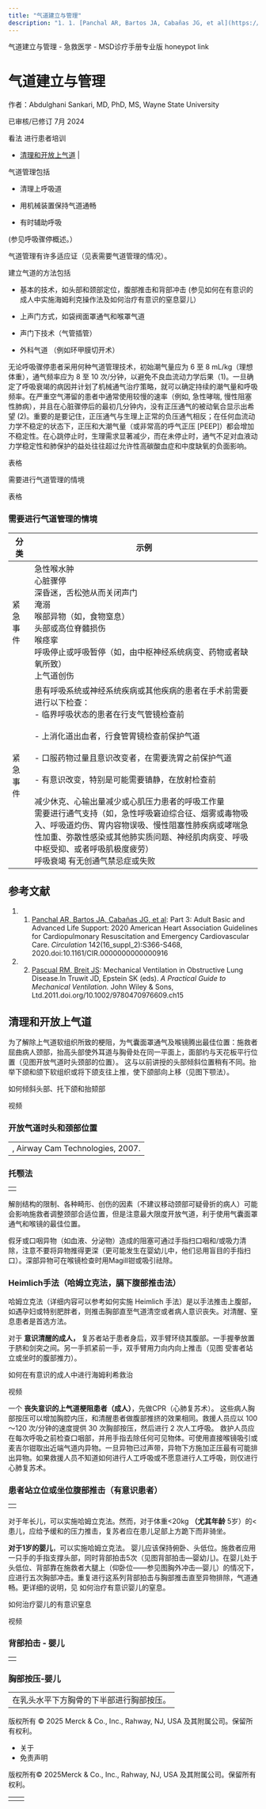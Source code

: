 ```yaml
---
title: "气道建立与管理"
description: "1. 1. [Panchal AR, Bartos JA, Cabañas JG, et al](https://www.ahajournals.org/doi/10.1161/CIR.0000000000000916): Part 3: Adult Basic and Advanced Life Support: 2020 American Heart Association Guidelines for Cardiopulmonary Resuscitation and Emergency Cardiovascular Care. _Circulation_ 142(16\\_suppl\\_2):S366-S468, 2020.doi:10.1161/CIR.0000000000000916"
---
```


﻿气道建立与管理 \- 急救医学 \- MSD诊疗手册专业版 honeypot link

# 气道建立与管理

作者：Abdulghani Sankari, MD, PhD, MS, Wayne State University

已审核/已修订 7月 2024

看法 进行患者培训

- [清理和开放上气道](#清理和开放上气道_v927608_zh) \|

气道管理包括

- 清理上呼吸道

- 用机械装置保持气道通畅

- 有时辅助呼吸


(参见呼吸骤停概述。）

气道管理有许多适应证（见表需要气道管理的情况）。

建立气道的方法包括

- 基本的技术，如头部和颈部定位，腹部推击和背部冲击 (参见如何在有意识的成人中实施海姆利克操作法及如何治疗有意识的窒息婴儿）

- 上声门方式，如袋阀面罩通气和喉罩气道

- 声门下技术（气管插管）

- 外科气道 （例如环甲膜切开术）


无论呼吸骤停患者采用何种气道管理技术，初始潮气量应为 6 至 8 mL/kg（理想体重），通气频率应为 8 至 10 次/分钟，以避免不良血流动力学后果（1)。一旦确定了呼吸衰竭的病因并计划了机械通气治疗策略，就可以确定持续的潮气量和呼吸频率。在严重空气滞留的患者中通常使用较慢的速率（例如, 急性哮喘, 慢性阻塞性肺病），并且在心脏骤停后的最初几分钟内，没有正压通气的被动氧合显示出希望 (2)。重要的是要记住，正压通气与生理上正常的负压通气相反；在任何血流动力学不稳定的状态下，正压和大潮气量（或非常高的呼气正压 \[PEEP\]）都会增加不稳定性。在心跳停止时，生理需求显著减少，而在未停止时，通气不足对血液动力学稳定性和肺保护的益处往往超过允许性高碳酸血症和中度缺氧的负面影响。

表格

需要进行气道管理的情境

表格

### 需要进行气道管理的情境

| 分类 | 示例 |
| --- | --- |
| 紧急事件 | 急性喉水肿<br>心脏骤停<br>深昏迷，舌松弛从而关闭声门<br>淹溺<br>喉部异物（如，食物窒息）<br>头部或高位脊髓损伤<br>喉痉挛<br>呼吸停止或呼吸暂停（如，由中枢神经系统病变、药物或者缺氧所致）<br>上气道创伤 |
| 紧急事件 | 患有呼吸系统或神经系统疾病或其他疾病的患者在手术前需要进行以下检查：<br>- 临界呼吸状态的患者在行支气管镜检查前<br>  <br>- 上消化道出血者，行食管胃镜检查前保护气道<br>  <br>- 口服药物过量且意识改变者，在需要洗胃之前保护气道<br>  <br>- 有意识改变，特别是可能需要镇静，在放射检查前<br>  <br>减少休克、心输出量减少或心肌压力患者的呼吸工作量<br>需要进行通气支持（如，急性呼吸窘迫综合征、烟雾或毒物吸入、呼吸道灼伤、胃内容物误吸、慢性阻塞性肺疾病或哮喘急性加重、弥散性感染或其他肺实质问题、神经肌肉病变、呼吸中枢受抑、或者呼吸肌极度疲劳）<br>呼吸衰竭 有无创通气禁忌症或失败 |

## 参考文献

1. 1. [Panchal AR, Bartos JA, Cabañas JG, et al](https://www.ahajournals.org/doi/10.1161/CIR.0000000000000916): Part 3: Adult Basic and Advanced Life Support: 2020 American Heart Association Guidelines for Cardiopulmonary Resuscitation and Emergency Cardiovascular Care. _Circulation_ 142(16\_suppl\_2):S366-S468, 2020.doi:10.1161/CIR.0000000000000916

2. 2. [Pascual RM, Breit JS](https://onlinelibrary.wiley.com/doi/10.1002/9780470976609.ch15): Mechanical Ventilation in Obstructive Lung Disease.In Truwit JD, Epstein SK (eds). _A Practical Guide to Mechanical Ventilation._ John Wiley & Sons, Ltd.2011.doi.org/10.1002/9780470976609.ch15


## 清理和开放上气道

为了解除上气道软组织所致的梗阻，为气囊面罩通气及喉镜腾出最佳位置：施救者屈曲病人颈部，抬高头部使外耳道与胸骨处在同一平面上，面部约与天花板平行位置（见图开放气道时头颈部的位置）。 这与以前讲授的头部倾斜位置稍有不同。抬举下颌和颌下软组织或将下颌支往上推，使下颌部向上移（见图下颚法）。

如何倾斜头部、托下颌和抬颏部



视频

### 开放气道时头和颈部位置

|     |
| --- |
| , Airway Cam Technologies, 2007. |

### 托颚法

|     |
| --- |
|  |

解剖结构的限制、各种畸形、创伤的因素（不建议移动颈部可疑骨折的病人）可能会影响施救者调整颈部合适位置，但是注意最大限度开放气道，利于使用气囊面罩通气和喉镜的最佳位置。

假牙或口咽异物（如血液、分泌物）造成的阻塞可通过手指扫口咽和/或吸力清除，注意不要将异物推得更深（更可能发生在婴幼儿中，他们忌用盲目的手指扫口）。深部异物可在喉镜检查时用Magill钳或吸引祛除。

### Heimlich手法（哈姆立克法，膈下腹部推击法）

哈姆立克法（详细内容可以参考如何实施 Heimlich 手法）是以手法推击上腹部，如遇孕妇或特别肥胖者，则推击胸部直至气道清空或者病人意识丧失。对清醒、窒息患者是首选方法。

对于 **意识清醒的成人，** 复苏者站于患者身后，双手臂环绕其腹部。一手握拳放置于脐和剑突之间。另一手抓紧前一手，双手臂用力向内向上推击（见图 受害者站立或坐时的腹部推力）。

如何在有意识的成人中进行海姆利希救治



视频

一个 **丧失意识的上气道梗阻患者（成人）**，先做CPR（心肺复苏术）。 这些病人胸部按压可以增加胸腔内压，和清醒患者做腹部推挤的效果相同。救援人员应以 100～120 次/分钟的速度提供 30 次胸部按压，然后进行 2 次人工呼吸。 救护人员应在每次呼吸之前检查口咽部，并用手指去除任何可见物体。可使用直接喉镜吸引或麦吉尔钳取出近端气道内异物。一旦异物已过声带，异物下方施加正压最有可能排出异物。如果救援人员不知道如何进行人工呼吸或不愿意进行人工呼吸，则仅进行 心肺复苏术。

### 患者站立位或坐位腹部推击（有意识患者）

|     |
| --- |
|  |

对于年长儿，可以实施哈姆立克法。然而，对于体重<20kg **（尤其年龄** 5岁）的<患儿，应给予缓和的压力推击，复苏者应在患儿足部上方跪下而非骑坐。

**对于1岁的婴儿**，可以实施哈姆立克法。 婴儿应该保持俯卧、头低位。施救者应用一只手的手指支撑头部，同时背部拍击5次（见图背部拍击—婴幼儿)。在婴儿处于头低位、背部靠在施救者大腿上（仰卧位——参见图胸外冲击—婴儿）的情况下，应进行五次胸部冲击。重复进行这系列背部拍击与胸部推击直至异物排除，气道通畅。更详细的说明，见 如何治疗有意识婴儿的窒息。

如何治疗婴儿的有意识窒息



视频

### 背部拍击 \- 婴儿

|     |
| --- |
|  |

### 胸部按压-婴儿

|     |
| --- |
| 在乳头水平下方胸骨的下半部进行胸部按压。<br> |



版权所有 © 2025
Merck & Co., Inc., Rahway, NJ, USA 及其附属公司。保留所有权利。

- 关于
- 免责声明

版权所有© 2025Merck & Co., Inc., Rahway, NJ, USA 及其附属公司。保留所有权利。

|     |     |
| --- | --- |
|  |  |